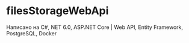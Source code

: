 # filesStorageWebApi
Написано на C#, NET 6.0, ASP.NET Core | Web API, Entity Framework, PostgreSQL, Docker
